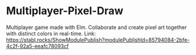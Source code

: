 # Multiplayer-Pixel-Draw
Multiplayer game made with Elm. Collaborate and create pixel art together with distinct colors in real-time.
Link: https://stabl.rocks/ShowModulePublish?modulePublishId=85794084-2bfe-4c2f-92a5-eeafc78093cf
